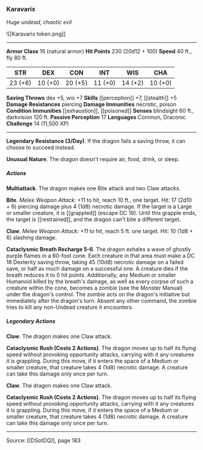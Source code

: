 ### Karavarix
_Huge undead, chaotic evil_

![[Karavarix token.png]]


---

**Armor Class** 16 (natural armor)
**Hit Points** 230 (20d12 + 100)
**Speed** 40 ft., fly 80 ft.

| STR     | DEX     | CON     | INT     | WIS     | CHA     |
|---------|---------|---------|---------|---------|---------|
| 23 (+6) | 10 (+0) | 20 (+5) | 11 (+0) | 14 (+2) | 10 (+0) |

**Saving Throws** dex +5, wis +7
**Skills** [[perception]] +7, [[stealth]] +5
**Damage Resistances** piercing
**Damage Immunities** necrotic, poison
**Condition Immunities** [[exhaustion]], [[poisoned]]
**Senses** blindsight 60 ft., darkvision 120 ft.
**Passive Perception** 17
**Languages** Common, Draconic
**Challenge** 14 (11,500 XP)

---

**Legendary Resistance (3/Day)**. If the dragon fails a saving throw, it can choose to succeed instead.

**Unusual Nature**. The dragon doesn't require air, food, drink, or sleep.

##### Actions
**Multiattack**. The dragon makes one Bite attack and two Claw attacks.

**Bite**. _Melee Weapon Attack:_ +11 to hit, reach 10 ft., one target. Hit: 17 (2d10 + 6) piercing damage plus 4 (1d8) necrotic damage. If the target is a Large or smaller creature, it is [[grappled]] (escape DC 19). Until this grapple ends, the target is [[restrained]], and the dragon can't bite a different target.

**Claw**. _Melee Weapon Attack:_ +11 to hit, reach 5 ft. one target. Hit: 10 (1d8 + 6) slashing damage.

**Cataclysmic Breath Recharge 5-6**. The dragon exhales a wave of ghostly purple flames in a 60-foot cone. Each creature in that area must make a DC 18 Dexterity saving throw, taking 45 (10d8) necrotic damage on a failed save, or half as much damage on a successful one. A creature dies if the breath reduces it to 0 hit points. Additionally, any Medium or smaller Humanoid killed by the breath's damage, as well as every corpse of such a creature within the cone, becomes a zombie (see the Monster Manual) under the dragon's control. The zombie acts on the dragon's initiative but immediately after the dragon's turn. Absent any other command, the zombie tries to kill any non-Undead creature it encounters.

##### Legendary Actions
**Claw**. The dragon makes one Claw attack.

**Cataclysmic Rush (Costs 2 Actions)**. The dragon moves up to half its flying speed without provoking opportunity attacks, carrying with it any creatures it is grappling. During this move, if it enters the space of a Medium or smaller creature, that creature takes 4 (1d8) necrotic damage. A creature can take this damage only once per turn.

**Claw**. The dragon makes one Claw attack.

**Cataclysmic Rush (Costs 2 Actions)**. The dragon moves up to half its flying speed without provoking opportunity attacks, carrying with it any creatures it is grappling. During this move, if it enters the space of a Medium or smaller creature, that creature takes 4 (1d8) necrotic damage. A creature can take this damage only once per turn.


---

Source: [[DSotDQ]], page 183